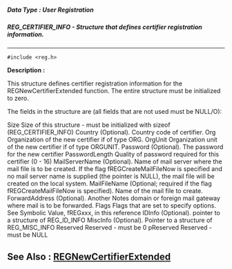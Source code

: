 ##### Data Type : User Registration
##### REG_CERTIFIER_INFO - Structure that defines certifier registration information.
---
```
#include <reg.h>
```
**Description :**

This structure defines certifier registration information for the 
REGNewCertifierExtended function.  The entire structure must
be initialized to zero.

The fields in the structure are (all fields that are not used must be NULL/O):

Size  Size of this structure - must be initialized with sizeof 
(REG_CERTIFIER_INFO)
Country  (Optional).  Country code of certifier.
Org    Organization of the new certifier if of type ORG.
OrgUnit   Organization unit of the new certifier if of type ORGUNIT.
Password    (Optional).  The password for the new certifier
PasswordLength Quality of password required for this certifier (0 - 16)
MailServerName   (Optional).  Name of mail server where the mail file is to be 
created.  If the flag fREGCreateMailFileNow is specified and no mail server 
name is supplied (the pointer is NULL), the    mail file will be created on the 
local system.
MailFileName   (Optional;  required if the flag fREGCreateMailFileNow is 
specified).  Name of the mail file to create.
ForwardAddress   (Optional).  Another Notes domain or foreign mail gateway 
where mail is to be forwarded.
Flags  Flags that are set to specify options.  See Symbolic Value, fREGxxx, in 
this reference
IDInfo  (Optional). pointer to a structure of REG_ID_INFO
MiscInfo  (Optional). Pointer to a structure of REG_MISC_INFO
Reserved  Reserved - must be 0
pReserved  Reserved - must be NULL


**See Also :**
[REGNewCertifierExtended](/domino-c-api-docs/reference/Func/REGNewCertifierExtended)
---
